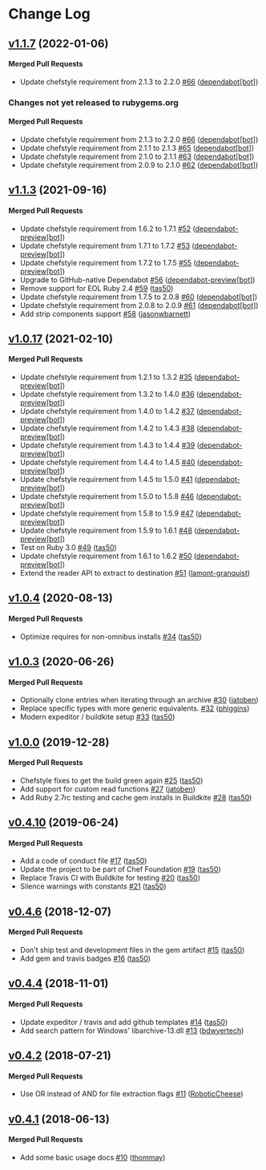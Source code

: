 <!-- usage documentation: http://expeditor-docs.es.chef.io/configuration/changelog/ -->
# Change Log

<!-- latest_release 1.1.7 -->
## [v1.1.7](https://github.com/chef/ffi-libarchive/tree/v1.1.7) (2022-01-06)

#### Merged Pull Requests
- Update chefstyle requirement from 2.1.3 to 2.2.0 [#66](https://github.com/chef/ffi-libarchive/pull/66) ([dependabot[bot]](https://github.com/dependabot[bot]))
<!-- latest_release -->

<!-- release_rollup since=1.1.3 -->
### Changes not yet released to rubygems.org

#### Merged Pull Requests
- Update chefstyle requirement from 2.1.3 to 2.2.0 [#66](https://github.com/chef/ffi-libarchive/pull/66) ([dependabot[bot]](https://github.com/dependabot[bot])) <!-- 1.1.7 -->
- Update chefstyle requirement from 2.1.1 to 2.1.3 [#65](https://github.com/chef/ffi-libarchive/pull/65) ([dependabot[bot]](https://github.com/dependabot[bot])) <!-- 1.1.6 -->
- Update chefstyle requirement from 2.1.0 to 2.1.1 [#63](https://github.com/chef/ffi-libarchive/pull/63) ([dependabot[bot]](https://github.com/dependabot[bot])) <!-- 1.1.5 -->
- Update chefstyle requirement from 2.0.9 to 2.1.0 [#62](https://github.com/chef/ffi-libarchive/pull/62) ([dependabot[bot]](https://github.com/dependabot[bot])) <!-- 1.1.4 -->
<!-- release_rollup -->

<!-- latest_stable_release -->
## [v1.1.3](https://github.com/chef/ffi-libarchive/tree/v1.1.3) (2021-09-16)

#### Merged Pull Requests
- Update chefstyle requirement from 1.6.2 to 1.7.1 [#52](https://github.com/chef/ffi-libarchive/pull/52) ([dependabot-preview[bot]](https://github.com/dependabot-preview[bot]))
- Update chefstyle requirement from 1.7.1 to 1.7.2 [#53](https://github.com/chef/ffi-libarchive/pull/53) ([dependabot-preview[bot]](https://github.com/dependabot-preview[bot]))
- Update chefstyle requirement from 1.7.2 to 1.7.5 [#55](https://github.com/chef/ffi-libarchive/pull/55) ([dependabot-preview[bot]](https://github.com/dependabot-preview[bot]))
- Upgrade to GitHub-native Dependabot [#56](https://github.com/chef/ffi-libarchive/pull/56) ([dependabot-preview[bot]](https://github.com/dependabot-preview[bot]))
- Remove support for EOL Ruby 2.4 [#59](https://github.com/chef/ffi-libarchive/pull/59) ([tas50](https://github.com/tas50))
- Update chefstyle requirement from 1.7.5 to 2.0.8 [#60](https://github.com/chef/ffi-libarchive/pull/60) ([dependabot[bot]](https://github.com/dependabot[bot]))
- Update chefstyle requirement from 2.0.8 to 2.0.9 [#61](https://github.com/chef/ffi-libarchive/pull/61) ([dependabot[bot]](https://github.com/dependabot[bot]))
- Add strip components support [#58](https://github.com/chef/ffi-libarchive/pull/58) ([jasonwbarnett](https://github.com/jasonwbarnett))
<!-- latest_stable_release -->

## [v1.0.17](https://github.com/chef/ffi-libarchive/tree/v1.0.17) (2021-02-10)

#### Merged Pull Requests
- Update chefstyle requirement from 1.2.1 to 1.3.2 [#35](https://github.com/chef/ffi-libarchive/pull/35) ([dependabot-preview[bot]](https://github.com/dependabot-preview[bot]))
- Update chefstyle requirement from 1.3.2 to 1.4.0 [#36](https://github.com/chef/ffi-libarchive/pull/36) ([dependabot-preview[bot]](https://github.com/dependabot-preview[bot]))
- Update chefstyle requirement from 1.4.0 to 1.4.2 [#37](https://github.com/chef/ffi-libarchive/pull/37) ([dependabot-preview[bot]](https://github.com/dependabot-preview[bot]))
- Update chefstyle requirement from 1.4.2 to 1.4.3 [#38](https://github.com/chef/ffi-libarchive/pull/38) ([dependabot-preview[bot]](https://github.com/dependabot-preview[bot]))
- Update chefstyle requirement from 1.4.3 to 1.4.4 [#39](https://github.com/chef/ffi-libarchive/pull/39) ([dependabot-preview[bot]](https://github.com/dependabot-preview[bot]))
- Update chefstyle requirement from 1.4.4 to 1.4.5 [#40](https://github.com/chef/ffi-libarchive/pull/40) ([dependabot-preview[bot]](https://github.com/dependabot-preview[bot]))
- Update chefstyle requirement from 1.4.5 to 1.5.0 [#41](https://github.com/chef/ffi-libarchive/pull/41) ([dependabot-preview[bot]](https://github.com/dependabot-preview[bot]))
- Update chefstyle requirement from 1.5.0 to 1.5.8 [#46](https://github.com/chef/ffi-libarchive/pull/46) ([dependabot-preview[bot]](https://github.com/dependabot-preview[bot]))
- Update chefstyle requirement from 1.5.8 to 1.5.9 [#47](https://github.com/chef/ffi-libarchive/pull/47) ([dependabot-preview[bot]](https://github.com/dependabot-preview[bot]))
- Update chefstyle requirement from 1.5.9 to 1.6.1 [#48](https://github.com/chef/ffi-libarchive/pull/48) ([dependabot-preview[bot]](https://github.com/dependabot-preview[bot]))
- Test on Ruby 3.0 [#49](https://github.com/chef/ffi-libarchive/pull/49) ([tas50](https://github.com/tas50))
- Update chefstyle requirement from 1.6.1 to 1.6.2 [#50](https://github.com/chef/ffi-libarchive/pull/50) ([dependabot-preview[bot]](https://github.com/dependabot-preview[bot]))
- Extend the reader API to extract to destination [#51](https://github.com/chef/ffi-libarchive/pull/51) ([lamont-granquist](https://github.com/lamont-granquist))

## [v1.0.4](https://github.com/chef/ffi-libarchive/tree/v1.0.4) (2020-08-13)

#### Merged Pull Requests
- Optimize requires for non-omnibus installs [#34](https://github.com/chef/ffi-libarchive/pull/34) ([tas50](https://github.com/tas50))

## [v1.0.3](https://github.com/chef/ffi-libarchive/tree/v1.0.3) (2020-06-26)

#### Merged Pull Requests
- Optionally clone entries when iterating through an archive [#30](https://github.com/chef/ffi-libarchive/pull/30) ([jatoben](https://github.com/jatoben))
- Replace specific types with more generic equivalents. [#32](https://github.com/chef/ffi-libarchive/pull/32) ([phiggins](https://github.com/phiggins))
- Modern expeditor / buildkite setup [#33](https://github.com/chef/ffi-libarchive/pull/33) ([tas50](https://github.com/tas50))

## [v1.0.0](https://github.com/chef/ffi-libarchive/tree/v1.0.0) (2019-12-28)

#### Merged Pull Requests
- Chefstyle fixes to get the build green again [#25](https://github.com/chef/ffi-libarchive/pull/25) ([tas50](https://github.com/tas50))
- Add support for custom read functions [#27](https://github.com/chef/ffi-libarchive/pull/27) ([jatoben](https://github.com/jatoben))
-  Add Ruby 2.7rc testing and cache gem installs in Buildkite [#28](https://github.com/chef/ffi-libarchive/pull/28) ([tas50](https://github.com/tas50))

## [v0.4.10](https://github.com/chef/ffi-libarchive/tree/v0.4.10) (2019-06-24)

#### Merged Pull Requests
- Add a code of conduct file [#17](https://github.com/chef/ffi-libarchive/pull/17) ([tas50](https://github.com/tas50))
- Update the project to be part of Chef Foundation [#19](https://github.com/chef/ffi-libarchive/pull/19) ([tas50](https://github.com/tas50))
- Replace Travis CI with Buildkite for testing [#20](https://github.com/chef/ffi-libarchive/pull/20) ([tas50](https://github.com/tas50))
- Silence warnings with constants [#21](https://github.com/chef/ffi-libarchive/pull/21) ([tas50](https://github.com/tas50))

## [v0.4.6](https://github.com/chef/ffi-libarchive/tree/v0.4.6) (2018-12-07)

#### Merged Pull Requests
- Don&#39;t ship test and development files in the gem artifact [#15](https://github.com/chef/ffi-libarchive/pull/15) ([tas50](https://github.com/tas50))
- Add gem and travis badges [#16](https://github.com/chef/ffi-libarchive/pull/16) ([tas50](https://github.com/tas50))

## [v0.4.4](https://github.com/chef/ffi-libarchive/tree/v0.4.4) (2018-11-01)

#### Merged Pull Requests
- Update expeditor / travis and add github templates [#14](https://github.com/chef/ffi-libarchive/pull/14) ([tas50](https://github.com/tas50))
- Add search pattern for Windows&#39; libarchive-13.dll [#13](https://github.com/chef/ffi-libarchive/pull/13) ([bdwyertech](https://github.com/bdwyertech))

## [v0.4.2](https://github.com/chef/ffi-libarchive/tree/v0.4.2) (2018-07-21)

#### Merged Pull Requests
- Use OR instead of AND for file extraction flags [#11](https://github.com/chef/ffi-libarchive/pull/11) ([RoboticCheese](https://github.com/RoboticCheese))

## [v0.4.1](https://github.com/chef/ffi-libarchive/tree/v0.4.1) (2018-06-13)

#### Merged Pull Requests
- Add some basic usage docs [#10](https://github.com/chef/ffi-libarchive/pull/10) ([thommay](https://github.com/thommay))